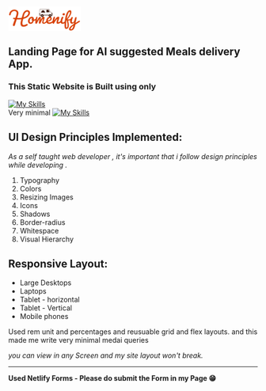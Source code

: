 <a target="_blank" href="https://dilliwebdevproject01.netlify.app"><img src="/img/Homenify_transparent.png" align="center" height="50"></a>

## Landing Page for AI suggested Meals delivery App.

### This Static Website is Built using only

[![My Skills](https://skillicons.dev/icons?i=html,css)](https://skillicons.dev) <br>
Very minimal [![My Skills](https://skillicons.dev/icons?i=js)](https://skillicons.dev) <br>


## UI Design Principles Implemented:

*As a self taught web developer , it's important that i follow design principles while developing .*

1. Typography
2. Colors
3. Resizing Images
4. Icons
5. Shadows
6. Border-radius
7. Whitespace
8. Visual Hierarchy

## Responsive Layout:

- Large Desktops
- Laptops
- Tablet - horizontal
- Tablet - Vertical
- Mobile phones

Used rem unit and percentages and reusuable grid and flex layouts.
and this made me write very minimal medai queries

*you can view in any Screen and my site layout won't break.*

**********************************************************
**Used Netlify Forms - Please do submit the Form in my Page 😁**
